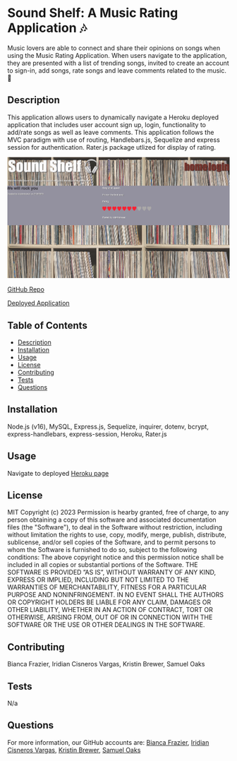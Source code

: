 # Sound Shelf: A Music Rating Application 🎶
Music lovers are able to connect and share their opinions on songs when using the Music Rating Application. When users navigate to the application, they are presented with a list of trending songs, invited to create an account to sign-in, add songs, rate songs and leave comments related to the music. 🎵

## Description
This application allows users to dynamically navigate a Heroku deployed application that includes user account sign up, login, functionality to add/rate songs as well as leave comments. This application follows the MVC paradigm with use of routing, Handlebars.js, Sequelize and express session for authentication. Rater.js package utlized for display of rating. 


![Mockup of Music Rating App](/soundShelfMockup.png)

[GitHub Repo](https://github.com/sco5am/music-rating-app)

[Deployed Application](https://https://glacial-ridge-68667.herokuapp.com/)


## Table of Contents
- [Description](#description)
- [Installation](#installation)
- [Usage](#usage)
- [License](#license)
- [Contributing](#contributing)
- [Tests](#tests)
- [Questions](#questions)

## Installation
Node.js (v16), MySQL, Express.js, Sequelize, inquirer, dotenv, bcrypt, express-handlebars, express-session, Heroku, Rater.js 

## Usage
Navigate to deployed [Heroku page](https://glacial-ridge-68667.herokuapp.com/)

## License
MIT Copyright (c) 2023 
Permission is hearby granted, free of charge, to any person obtaining a copy of this software and associated documentation files (the "Software"), to deal in the Software without restriction, including without limitation the rights to use, copy, modify, merge, publish, distribute, sublicense, and/or sell copies of the Software, and to permit persons to whom the Software is furnished to do so, subject to the following conditions: The above copyright notice and this permission notice shall be included in all copies or substantial portions of the Software. THE SOFTWARE IS PROVIDED ”AS IS”, WITHOUT WARRANTY OF ANY KIND, EXPRESS OR IMPLIED, INCLUDING BUT NOT LIMITED TO THE WARRANTIES OF MERCHANTABILITY, FITNESS FOR A PARTICULAR PURPOSE AND NONINFRINGEMENT. IN NO EVENT SHALL THE AUTHORS OR COPYRIGHT HOLDERS BE LIABLE FOR ANY CLAIM, DAMAGES OR OTHER LIABILITY, WHETHER IN AN ACTION OF CONTRACT, TORT OR OTHERWISE, ARISING FROM, OUT OF OR IN CONNECTION WITH THE SOFTWARE OR THE USE OR OTHER DEALINGS IN THE SOFTWARE. 

## Contributing
Bianca Frazier, Iridian Cisneros Vargas, Kristin Brewer, Samuel Oaks

## Tests
N/a

## Questions
For more information, our GitHub accounts are: [Bianca Frazier](https://github.com/b-frazier), [Iridian Cisneros Vargas](https://github.com/Naidiri1), [Kristin Brewer](https://github.com/kristinbrewer), [Samuel Oaks](https://github.com/sco5am)

